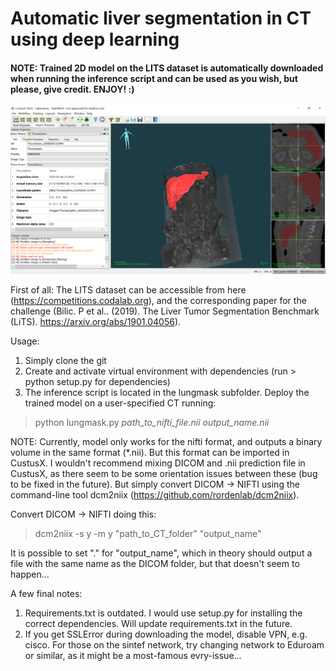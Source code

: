 # Automatic liver segmentation in CT using deep learning

#### NOTE: Trained 2D model on the LITS dataset is automatically downloaded when running the inference script and can be used as you wish, but please, give credit. ENJOY! :)


![Screenshot](figures/Segmentation_CustusX.PNG)

First of all:
The LITS dataset can be accessible from here (https://competitions.codalab.org), and the corresponding paper for the challenge (Bilic. P et al.. (2019). The Liver Tumor Segmentation Benchmark (LiTS). https://arxiv.org/abs/1901.04056).

Usage:
1) Simply clone the git
2) Create and activate virtual environment with dependencies (run > python setup.py for dependencies)
3) The inference script is located in the lungmask subfolder. Deploy the trained model on a user-specified CT running:
> python lungmask.py *path_to_nifti_file.nii* *output_name.nii*

NOTE: Currently, model only works for the nifti format, and outputs a binary volume in the same format (*.nii). But this format can be imported in CustusX. I wouldn't recommend mixing DICOM and .nii prediction file in CustusX, as there seem to be some orientation issues between these (bug to be fixed in the future). But simply convert DICOM -> NIFTI using the command-line tool dcm2niix (https://github.com/rordenlab/dcm2niix).

Convert DICOM -> NIFTI doing this:
> dcm2niix -s y -m y "path_to_CT_folder" "output_name"

It is possible to set "." for "output_name", which in theory should output a file with the same name as the DICOM folder, but that doesn't seem to happen...

A few final notes:
1) Requirements.txt is outdated. I would use setup.py for installing the correct dependencies. Will update requirements.txt in the future.
2) If you get SSLError during downloading the model, disable VPN, e.g. cisco. For those on the sintef network, try changing network to Eduroam or similar, as it might be a most-famous evry-issue...
